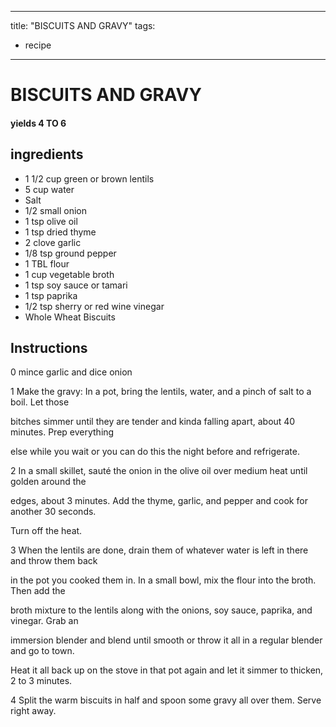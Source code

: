 
---
title: "BISCUITS AND GRAVY"
tags:
  - recipe
---
# BISCUITS AND GRAVY


     

     






#### yields  4 TO 6


## ingredients
* 1 1/2 cup green or brown lentils 
* 5 cup water 
* Salt 
* 1/2 small onion 
* 1 tsp olive oil 
* 1 tsp dried thyme 
* 2 clove garlic 
* 1/8 tsp ground pepper 
* 1 TBL flour 
* 1 cup vegetable broth 
* 1 tsp soy sauce or tamari 
* 1 tsp paprika 
* 1/2 tsp sherry or red wine vinegar 
* Whole Wheat Biscuits 



## Instructions
0 mince garlic and dice onion

1 Make the gravy: In a pot, bring the lentils, water, and a pinch of salt to a boil. Let those

bitches simmer until they are tender and kinda falling apart, about 40 minutes. Prep everything

else while you wait or you can do this    the night before and refrigerate.

2 In a small skillet, sauté the onion in the olive oil over medium heat until golden around the

edges, about 3 minutes. Add the thyme, garlic, and pepper and cook for another 30 seconds.

Turn off the heat.

3 When the lentils are done, drain them of whatever water is left in there and throw them back

in the pot you cooked them in. In a small bowl, mix the flour into the broth. Then add the

broth mixture to the lentils along with the onions, soy sauce, paprika, and vinegar. Grab an

immersion blender and blend until smooth or throw it all in a regular blender and go to town.

Heat it all back up on the stove in that pot again and let it simmer to thicken, 2 to 3 minutes.

4 Split the warm biscuits in half and spoon some gravy all over them. Serve right away.







